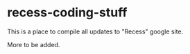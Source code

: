 # recess-coding-stuff

This is a place to compile all updates to "Recess" google site. 

More to be added.
